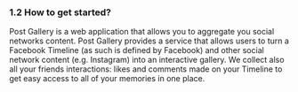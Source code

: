 ### 1.2 How to get started?

Post Gallery is a web application that allows you to aggregate you social networks content. Post Gallery provides a service that allows users to turn a Facebook Timeline \(as such is defined by Facebook\) and other social network content \(e.g. Instagram\) into an interactive gallery. We collect also all your friends interactions:  likes and comments made on your Timeline to get easy access to all of your memories in one place.

